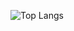 ![Top Langs](https://github-readme-stats.vercel.app/api/top-langs/?username=y-dada-dev\&layout=compact&langs_count=100)
